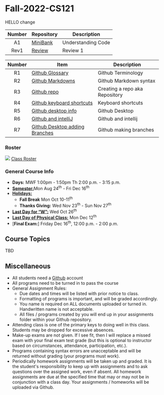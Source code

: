 # Fall-2022-CS121
HELLO change

| Number | Repository | Description |
| :----: | ------ | ----------- |
| A1| [MiniBank](https://github.com/ProfessorLDiekhoffCS121/Fall-2022-CS121/tree/main/Assignment1)   |Understanding Code|
| Rev1| [Review](https://github.com/ProfessorLDiekhoffCS121/Fall-2022-CS121/tree/main/InClass%20Review/Review)   |Review 1|





| Number | Item | Description |
| :----: | ------ | ----------- |
| R1| [Github Glossary](https://docs.github.com/en/get-started/quickstart/github-glossary)   |Github Terminology|
| R2| [Github Markdowns](https://docs.github.com/en/get-started/writing-on-github/getting-started-with-writing-and-formatting-on-github/basic-writing-and-formatting-syntax)   |Github Markdown syntax|
| R3| [Github repo](https://docs.github.com/en/get-started/quickstart/create-a-repo)   |Creating a repo aka Repository|
| R4| [Github keyboard shortcuts](https://docs.github.com/en/desktop/installing-and-configuring-github-desktop/overview/keyboard-shortcuts) |Keyboard shortcuts|
| R5| [Github desktop info](https://docs.github.com/en/desktop/installing-and-configuring-github-desktop/overview/getting-started-with-github-desktop) |Github Desktop|
| R6| [Github and intelliJ](https://www.jetbrains.com/help/idea/github.html#register-account) |Github and intellij|
| R7| [Github Desktop adding Branches](https://www.softwaretestinghelp.com/github-desktop-tutorial/) |Github making branches|





### Roster
![](https://ballstate-my.sharepoint.com/:x:/g/personal/ladelle_augustine_bsu_edu/Ebwwyk3KKE1EhdU32sXCsesBFEdibSC5LM5xnpJEKJ_iPQ?e=puAlxK) [Class Roster](https://ballstate-my.sharepoint.com/:x:/r/personal/ladelle_augustine_bsu_edu/Documents/Roster.xlsx?d=w4dca30bc28ca444d85d537dac5c2b1eb&csf=1&web=1&e=cd0v13)


### General Course Info
- __Days:__ MWF 1:00pm - 1:50pm Th 2:00 p.m. - 3:15 p.m. 
- [__Semester:__](https://www.bsu.edu/-/media/www/files/events/pdf/2022-23-academic-calendar-umc.pdf?sc_lang=en&hash=0EA155A7AFD8C67B719EDEED30557A89BB43A40C)Mon Aug 24<sup>th</sup> - Fri Dec 16<sup>th</sup>
- [__Holidays:__](https://msutexas.edu/registrar/_assets/files/pdfs/acadcal2021.pdf)
  - __Fall Break__ Mon Oct 10-11<sup>th</sup>
  - __Thanks Giving:__ Wed Nov 23<sup>th</sup> - Sun Nov 27<sup>th</sup> 
- [__Last Day for “W”:__](hhttps://www.bsu.edu/calendar/calendars/academic-calendar?mode=day&date=2022-10-26) Wed Oct 26<sup>th</sup>
- [__Last Day of Physical Class:__](https://www.bsu.edu/-/media/www/files/events/pdf/2022-23-academic-calendar-umc.pdf?sc_lang=en&hash=0EA155A7AFD8C67B719EDEED30557A89BB43A40C) Mon Dec 12<sup>th</sup>
- [__Final Exam:__] Friday Dec 16<sup>th</sup>, 12:00 p.m. - 2:00 p.m.

## Course Topics

TBD




## Miscellaneous

- All students need a [Github](http://github.com) account
- All programs need to be turned in to pass the course
- General Assignment Rules:
    - Due dates and times will be listed with prior notice to class.
    - Formatting of programs is important, and will be graded accordingly. 
    - You name is required on ALL documents uploaded or turned in. Handwritten name is not acceptable.
    - All files / programs created by you will end up in your assignments folder within your Github repository. 
- Attending class is one of the primary keys to doing well in this class. Students may be dropped for excessive absences.
- Make-up exams are not given. If I see fit, then I will replace a missed exam with your final exam test grade (but this is optional to instructor based on circumstances, attendance, participation, etc.).
- Programs containing syntax errors are unacceptable and will be returned without grading (your programs must work).
- Periodically homework assignments will be taken up and graded. It is the student's responsibility to keep up with assignments and to ask questions over the assigned work, even if absent. All homework assignments are due at the specified time that may or may not be in conjunction with a class day. Your assignments / homeworks will be uploaded via Github.

